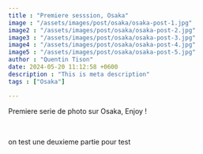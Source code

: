 ```yaml
---
title : "Premiere sesssion, Osaka"
image : "/assets/images/post/osaka/osaka-post-1.jpg"
image2 : "/assets/images/post/osaka/osaka-post-2.jpg"
image3 : "/assets/images/post/osaka/osaka-post-3.jpg"
image4 : "/assets/images/post/osaka/osaka-post-4.jpg"
image5 : "/assets/images/post/osaka/osaka-post-5.jpg"
author : "Quentin Tison"
date: 2024-05-20 11:12:58 +0600
description : "This is meta description"
tags : ["Osaka"]

---
```


<!-- Excerpt Start -->
Premiere serie de photo sur Osaka, Enjoy !

<br> <!--more-->

<!-- Excerpt End -->
on test une deuxieme partie pour test




